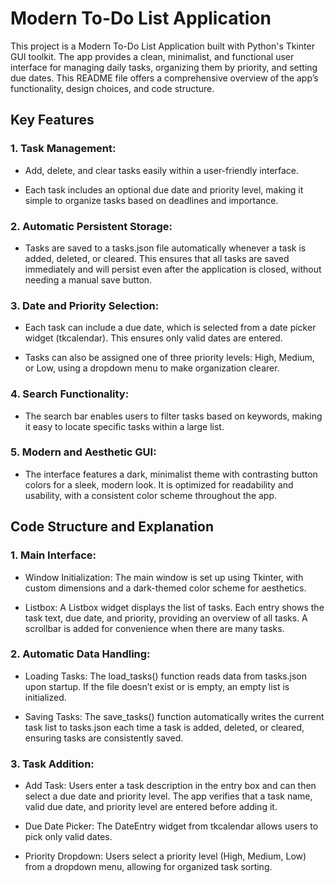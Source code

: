 # Modern To-Do List Application
This project is a Modern To-Do List Application built with Python's Tkinter GUI toolkit. The app provides a clean, minimalist, and functional user interface for managing daily tasks, organizing them by priority, and setting due dates. This README file offers a comprehensive overview of the app’s functionality, design choices, and code structure.

## Key Features

### 1. Task Management:
- Add, delete, and clear tasks easily within a user-friendly interface.

- Each task includes an optional due date and priority level, making it simple to organize tasks based on deadlines and importance.

### 2. Automatic Persistent Storage:
- Tasks are saved to a tasks.json file automatically whenever a task is added, deleted, or cleared. This ensures that all tasks are saved immediately and will persist even after the application is closed, without needing a manual save button.

### 3. Date and Priority Selection:
- Each task can include a due date, which is selected from a date picker widget (tkcalendar). This ensures only valid dates are entered.

- Tasks can also be assigned one of three priority levels: High, Medium, or Low, using a dropdown menu to make organization clearer.

### 4. Search Functionality:
- The search bar enables users to filter tasks based on keywords, making it easy to locate specific tasks within a large list.

### 5. Modern and Aesthetic GUI:
- The interface features a dark, minimalist theme with contrasting button colors for a sleek, modern look. It is optimized for readability and usability, with a consistent color scheme throughout the app.


## Code Structure and Explanation

### 1. Main Interface:
- Window Initialization: The main window is set up using Tkinter, with custom dimensions and a dark-themed color scheme for aesthetics.

- Listbox: A Listbox widget displays the list of tasks. Each entry shows the task text, due date, and priority, providing an overview of all tasks. A scrollbar is added for convenience when there are many tasks.

### 2. Automatic Data Handling:
- Loading Tasks: The load_tasks() function reads data from tasks.json upon startup. If the file doesn’t exist or is empty, an empty list is initialized.

- Saving Tasks: The save_tasks() function automatically writes the current task list to tasks.json each time a task is added, deleted, or cleared, ensuring tasks are consistently saved.

### 3. Task Addition:
- Add Task: Users enter a task description in the entry box and can then select a due date and priority level. The app verifies that a task name, valid due date, and priority level are entered before adding it.

- Due Date Picker: The DateEntry widget from tkcalendar allows users to pick only valid dates.

- Priority Dropdown: Users select a priority level (High, Medium, Low) from a dropdown menu, allowing for organized task sorting.